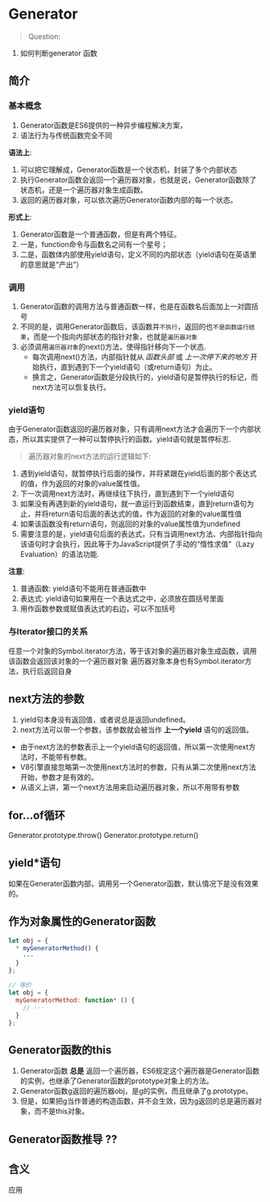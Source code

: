 # Generator

> Question:
1. 如何判断generator 函数

## 简介

### 基本概念

1. Generator函数是ES6提供的一种异步编程解决方案，
2. 语法行为与传统函数完全不同

__语法上__:  
1. 可以把它理解成，Generator函数是一个状态机，封装了多个内部状态
2. 执行Generator函数会返回一个遍历器对象，也就是说，Generator函数除了状态机，还是一个遍历器对象生成函数。
3. 返回的遍历器对象，可以依次遍历Generator函数内部的每一个状态。


__形式上__:  
1. Generator函数是一个普通函数，但是有两个特征。
2. 一是，function命令与函数名之间有一个星号；
3. 二是，函数体内部使用yield语句，定义不同的内部状态（yield语句在英语里的意思就是“产出”）


### 调用  
1. Generator函数的调用方法与普通函数一样，也是在函数名后面加上一对圆括号
2. 不同的是，调用Generator函数后，该函数并`不执行`，返回的也`不是函数运行结果`，而是一个指向内部状态的指针对象，也就是`遍历器对象`
3. 必须调用`遍历器对象`的next()方法，使得指针移向下一个状态.
    - 每次调用next()方法，内部指针就从 _函数头部_ 或 _上一次停下来的地方_ 开始执行，直到遇到下一个yield语句（或return语句）为止。
    - 换言之，Generator函数是分段执行的，yield语句是暂停执行的标记，而next方法可以恢复执行。

### yield语句

由于Generator函数返回的遍历器对象，只有调用next方法才会遍历下一个内部状态，所以其实提供了一种可以暂停执行的函数。yield语句就是暂停标志.

> 遍历器对象的next方法的运行逻辑如下:

1. 遇到yield语句，就暂停执行后面的操作，并将紧跟在yield后面的那个表达式的值，作为返回的对象的value属性值。
2. 下一次调用next方法时，再继续往下执行，直到遇到下一个yield语句
3. 如果没有再遇到新的yield语句，就一直运行到函数结束，直到return语句为止，并将return语句后面的表达式的值，作为返回的对象的value属性值
4. 如果该函数没有return语句，则返回的对象的value属性值为undefined
4. 需要注意的是，yield语句后面的表达式，只有当调用next方法、内部指针指向该语句时才会执行，因此等于为JavaScript提供了手动的“惰性求值”（Lazy Evaluation）的语法功能.

__注意__:

1. 普通函数: yield语句不能用在普通函数中
2. 表达式: yield语句如果用在一个表达式之中，必须放在圆括号里面
3. 用作函数参数或赋值表达式的右边，可以不加括号

### 与Iterator接口的关系

任意一个对象的Symbol.iterator方法，等于该对象的遍历器对象生成函数，调用该函数会返回该对象的一个遍历器对象
遍历器对象本身也有Symbol.iterator方法，执行后返回自身



## next方法的参数

1. yield句本身没有返回值，或者说总是返回undefined。
2. next方法可以带一个参数，该参数就会被当作 __上一个yield__ 语句的返回值。


- 由于next方法的参数表示上一个yield语句的返回值，所以第一次使用next方法时，不能带有参数。
- V8引擎直接忽略第一次使用next方法时的参数，只有从第二次使用next方法开始，参数才是有效的。
- 从语义上讲，第一个next方法用来启动遍历器对象，所以不用带有参数


## for...of循环


Generator.prototype.throw()
Generator.prototype.return()

## yield*语句

如果在Generater函数内部，调用另一个Generator函数，默认情况下是没有效果的。

## 作为对象属性的Generator函数

```js
let obj = {
  * myGeneratorMethod() {
    ···
  }
};

// 等价
let obj = {
  myGeneratorMethod: function* () {
    // ···
  }
};
```

## Generator函数的this

1. Generator函数 __总是__ 返回一个遍历器，ES6规定这个遍历器是Generator函数的实例，也继承了Generator函数的prototype对象上的方法。
2. Generator函数g返回的遍历器obj，是g的实例，而且继承了g.prototype。
3. 但是，如果把g当作普通的构造函数，并不会生效，因为g返回的总是遍历器对象，而不是this对象。




## Generator函数推导 ??


## 含义


应用
